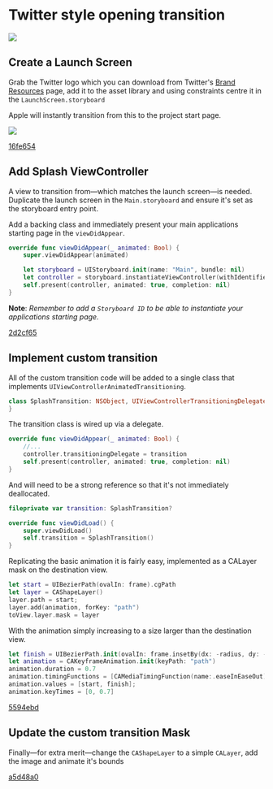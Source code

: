 # Twitter style opening transition

![][gif]

## Create a Launch Screen
Grab the Twitter logo which you can download from Twitter's [Brand Resources][brand-resources] page, add it to the asset library and using constraints centre it in the `LaunchScreen.storyboard`

Apple will instantly transition from this to the project start page.

![][png]

<a href="https://github.com/cmilhench/custom-transition-twitter/commit/16fe654" target="_blank">16fe654</a>

## Add Splash ViewController
A view to transition from—which matches the launch screen—is needed. Duplicate the launch screen in the `Main.storyboard` and ensure it's set as the storyboard entry point. 

Add a backing class and immediately present your main applications starting page in the `viewDidAppear`.

```swift
override func viewDidAppear(_ animated: Bool) {
    super.viewDidAppear(animated)

    let storyboard = UIStoryboard.init(name: "Main", bundle: nil)
    let controller = storyboard.instantiateViewController(withIdentifier: "mainApplication")
    self.present(controller, animated: true, completion: nil)
}
```

**Note**: *Remember to add a `Storyboard ID` to be able to instantiate your applications starting page.*

<a href="https://github.com/cmilhench/custom-transition-twitter/commit/2d2cf65" target="_blank">2d2cf65</a>

## Implement custom transition

All of the custom transition code will be added to a single class that implements `UIViewControllerAnimatedTransitioning`.

```swift
class SplashTransition: NSObject, UIViewControllerTransitioningDelegate {
}
```

The transition class is wired up via a delegate.

```swift
override func viewDidAppear(_ animated: Bool) {
	//...
	controller.transitioningDelegate = transition
	self.present(controller, animated: true, completion: nil)
}
```

And will need to be a strong reference so that it's not immediately deallocated.

```swift
fileprivate var transition: SplashTransition?

override func viewDidLoad() {
    super.viewDidLoad()
    self.transition = SplashTransition()
}
```

Replicating the basic animation it is fairly easy, implemented as a CALayer mask on the destination view.

```swift
let start = UIBezierPath(ovalIn: frame).cgPath
let layer = CAShapeLayer()
layer.path = start;
layer.add(animation, forKey: "path")
toView.layer.mask = layer
```

With the animation simply increasing to a size larger than the destination view.

```swift
let finish = UIBezierPath.init(ovalIn: frame.insetBy(dx: -radius, dy: -radius)).cgPath
let animation = CAKeyframeAnimation.init(keyPath: "path")
animation.duration = 0.7
animation.timingFunctions = [CAMediaTimingFunction(name:.easeInEaseOut)]
animation.values = [start, finish];
animation.keyTimes = [0, 0.7]
```

<a href="https://github.com/cmilhench/custom-transition-twitter/commit/5594ebd" target="_blank">5594ebd</a>

## Update the custom transition Mask

Finally—for extra merit—change the `CAShapeLayer` to a simple `CALayer`, add the image and animate it's bounds

<a href="https://github.com/cmilhench/custom-transition-twitter/commit/a5d48a0" target="_blank">a5d48a0</a>

[gif]: loading.gif
[png]: loading.png
[mp4]: loading.mp4
[brand-resources]: https://about.twitter.com/en_gb/company/brand-resources.html

